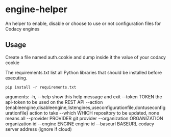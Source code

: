 # engine-helper

An helper to enable, disable or choose to use or not configuration files for Codacy engines


## Usage

Create a file named auth.cookie and dump inside it the value of your codacy cookie

The requirements.txt list all Python libraries that should be installed before executing.

    pip install -r requirements.txt

arguments:
    -h, --help            show this help message and exit
    --token TOKEN         the api-token to be used on the REST API
    --action {enableengine,disableengine,listengines,useconfigurationfile,dontuseconfigurationfile} action to take
    --which WHICH         repository to be updated, none means all
    --provider PROVIDER   git provider
    --organization ORGANIZATION   organization id
    --engine ENGINE       engine id
    --baseurl BASEURL     codacy server address (ignore if cloud)